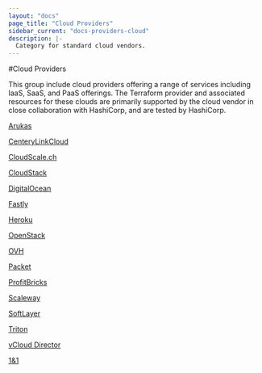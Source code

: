 ```yaml
---
layout: "docs"
page_title: "Cloud Providers"
sidebar_current: "docs-providers-cloud"
description: |-
  Category for standard cloud vendors.
---
```


#Cloud Providers

This group include cloud providers offering a range of services including IaaS,
SaaS, and PaaS offerings.  The Terraform provider and associated resources for
these clouds are primarily supported by the cloud vendor in close collaboration
with HashiCorp, and are tested by HashiCorp.


[Arukas](/docs/providers/arukas/index.html)

[CenteryLinkCloud](/docs/providers/clc/index.html)

[CloudScale.ch](/docs/provders/cloudscale/index.html)

[CloudStack](/docs/providers/cloudstack/index.html)

[DigitalOcean](/docs/provider/do/index.html)

[Fastly](/docs/providers/fastly/index.html)

[Heroku](/docs/providers/heroku/index.html)

[OpenStack](/docs/providers/openstack/index.html)

[OVH](/docs/providers/ovh/index.html)

[Packet](/docs/providers/packet/index.html)

[ProfitBricks](/docs/providers/profitbricks/index.html)

[Scaleway](/docs/providers/scaleway/index.html)

[SoftLayer](/docs/providers/softlayer/index.html)

[Triton](/docs/providers/triton/index.html)

[vCloud Director](/docs/providers/vcd/index.html)

[1&1](/docs/providers/oneandone/index.html)
